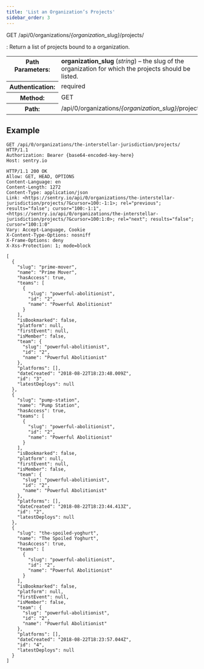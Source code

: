 ```yaml
---
title: 'List an Organization’s Projects'
sidebar_order: 3
---
```


GET /api/0/organizations/_{organization_slug}_/projects/

: Return a list of projects bound to a organization.

  <table class="table"><tbody valign="top"><tr><th>Path Parameters:</th><td><strong>organization_slug</strong> (<em>string</em>) – the slug of the organization for which the projects should be listed.</td></tr><tr><th>Authentication:</th><td>required</td></tr><tr><th>Method:</th><td>GET</td></tr><tr><th>Path:</th><td>/api/0/organizations/<em>{organization_slug}</em>/projects/</td></tr></tbody></table>

## Example

```http
GET /api/0/organizations/the-interstellar-jurisdiction/projects/ HTTP/1.1
Authorization: Bearer {base64-encoded-key-here}
Host: sentry.io
```

```http
HTTP/1.1 200 OK
Allow: GET, HEAD, OPTIONS
Content-Language: en
Content-Length: 1272
Content-Type: application/json
Link: <https://sentry.io/api/0/organizations/the-interstellar-jurisdiction/projects/?&cursor=100:-1:1>; rel="previous"; results="false"; cursor="100:-1:1", <https://sentry.io/api/0/organizations/the-interstellar-jurisdiction/projects/?&cursor=100:1:0>; rel="next"; results="false"; cursor="100:1:0"
Vary: Accept-Language, Cookie
X-Content-Type-Options: nosniff
X-Frame-Options: deny
X-Xss-Protection: 1; mode=block

[
  {
    "slug": "prime-mover",
    "name": "Prime Mover",
    "hasAccess": true,
    "teams": [
      {
        "slug": "powerful-abolitionist",
        "id": "2",
        "name": "Powerful Abolitionist"
      }
    ],
    "isBookmarked": false,
    "platform": null,
    "firstEvent": null,
    "isMember": false,
    "team": {
      "slug": "powerful-abolitionist",
      "id": "2",
      "name": "Powerful Abolitionist"
    },
    "platforms": [],
    "dateCreated": "2018-08-22T18:23:48.009Z",
    "id": "3",
    "latestDeploys": null
  },
  {
    "slug": "pump-station",
    "name": "Pump Station",
    "hasAccess": true,
    "teams": [
      {
        "slug": "powerful-abolitionist",
        "id": "2",
        "name": "Powerful Abolitionist"
      }
    ],
    "isBookmarked": false,
    "platform": null,
    "firstEvent": null,
    "isMember": false,
    "team": {
      "slug": "powerful-abolitionist",
      "id": "2",
      "name": "Powerful Abolitionist"
    },
    "platforms": [],
    "dateCreated": "2018-08-22T18:23:44.413Z",
    "id": "2",
    "latestDeploys": null
  },
  {
    "slug": "the-spoiled-yoghurt",
    "name": "The Spoiled Yoghurt",
    "hasAccess": true,
    "teams": [
      {
        "slug": "powerful-abolitionist",
        "id": "2",
        "name": "Powerful Abolitionist"
      }
    ],
    "isBookmarked": false,
    "platform": null,
    "firstEvent": null,
    "isMember": false,
    "team": {
      "slug": "powerful-abolitionist",
      "id": "2",
      "name": "Powerful Abolitionist"
    },
    "platforms": [],
    "dateCreated": "2018-08-22T18:23:57.044Z",
    "id": "4",
    "latestDeploys": null
  }
]
```
